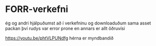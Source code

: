 # FORR-verkefni
ég og andri hjálpuðumst að í verkefninu og downloaduðum sama asset packan því rudys var error prone en annars er allt öðruvísi

https://youtu.be/phtVLPUNdfg hérna er myndbandið
